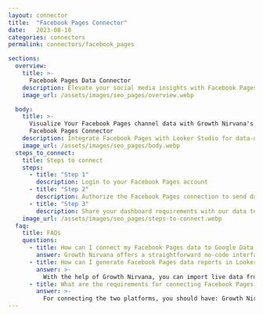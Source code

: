 ```yaml
---
layout: connector
title:  "Facebook Pages Connector"
date:   2023-08-10
categories: connectors
permalink: connectors/facebook_pages

sections:
  overview:
    title: >-
      Facebook Pages Data Connector
    description: Elevate your social media insights with Facebook Pages integration. Seamlessly merge page performance data from Facebook with Looker Studio's analytical capabilities, unlocking insights that shape social media strategies, audience engagement, and operational excellence.
    image_url: /assets/images/seo_pages/overview.webp

  body:
    title: >-
      Visualize Your Facebook Pages channel data with Growth Nirvana's
      Facebook Pages Connector
    description: Integrate Facebook Pages with Looker Studio for data-driven social media analytics that guide your engagement strategies.
    image_url: /assets/images/seo_pages/body.webp
  steps_to_connect:
    title: Steps to connect
    steps:
      - title: "Step 1"
        description: Login to your Facebook Pages account
      - title: "Step 2"
        description: Authorize the Facebook Pages connection to send data to Growth Nirvana
      - title: "Step 3"
        description: Share your dashboard requirements with our data team. We will build the report for you.
    image_url: /assets/images/seo_pages/steps-to-connect.webp
  faq:
    title: FAQs
    questions:
      - title: How can I connect my Facebook Pages data to Google Data Studio/Looker Studio?
        answer: Growth Nirvana offers a straightforward no-code interface to connect to Facebook Pages data sources.
      - title: How can I generate Facebook Pages data reports in Looker Studio?
        answer: >-
          With the help of Growth Nirvana, you can import live data from Facebook Pages into Looker Studio. These data can be viewed in charts, tables, and dashboards to generate branded reports that can be shared instantly.
      - title: What are the requirements for connecting Facebook Pages and Looker Studio?
        answer: >-
          For connecting the two platforms, you should have: Growth Nirvana Account and Facebook Pages Ads Account
---
```

